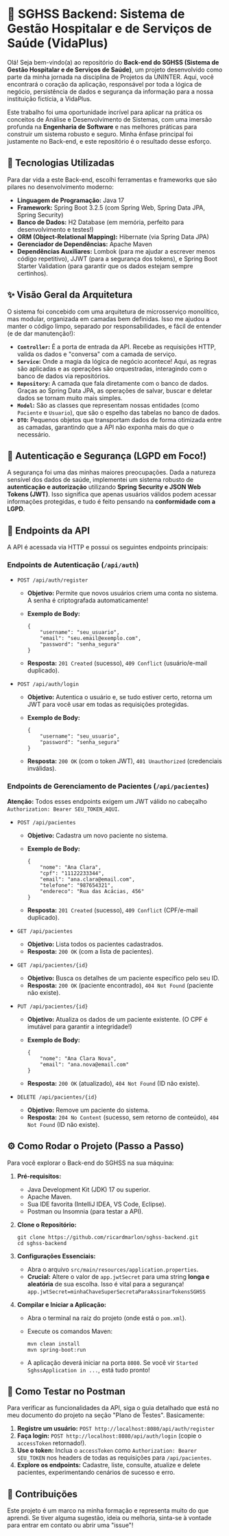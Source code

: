 # 🏥 SGHSS Backend: Sistema de Gestão Hospitalar e de Serviços de Saúde (VidaPlus)

Olá! Seja bem-vindo(a) ao repositório do **Back-end do SGHSS (Sistema de Gestão Hospitalar e de Serviços de Saúde)**, um projeto desenvolvido como parte da minha jornada na disciplina de Projetos da UNINTER. Aqui, você encontrará o coração da aplicação, responsável por toda a lógica de negócio, persistência de dados e segurança da informação para a nossa instituição fictícia, a VidaPlus.

Este trabalho foi uma oportunidade incrível para aplicar na prática os conceitos de Análise e Desenvolvimento de Sistemas, com uma imersão profunda na **Engenharia de Software** e nas melhores práticas para construir um sistema robusto e seguro. Minha ênfase principal foi justamente no Back-end, e este repositório é o resultado desse esforço.

## 🚀 Tecnologias Utilizadas

Para dar vida a este Back-end, escolhi ferramentas e frameworks que são pilares no desenvolvimento moderno:

- **Linguagem de Programação:** Java 17
- **Framework:** Spring Boot 3.2.5 (com Spring Web, Spring Data JPA, Spring Security)
- **Banco de Dados:** H2 Database (em memória, perfeito para desenvolvimento e testes!)
- **ORM (Object-Relational Mapping):** Hibernate (via Spring Data JPA)
- **Gerenciador de Dependências:** Apache Maven
- **Dependências Auxiliares:** Lombok (para me ajudar a escrever menos código repetitivo), JJWT (para a segurança dos tokens), e Spring Boot Starter Validation (para garantir que os dados estejam sempre certinhos).

## ✨ Visão Geral da Arquitetura

O sistema foi concebido com uma arquitetura de microsserviço monolítico, mas modular, organizada em camadas bem definidas. Isso me ajudou a manter o código limpo, separado por responsabilidades, e fácil de entender (e de dar manutenção!):

- **`Controller`:** É a porta de entrada da API. Recebe as requisições HTTP, valida os dados e "conversa" com a camada de serviço.
- **`Service`:** Onde a magia da lógica de negócio acontece! Aqui, as regras são aplicadas e as operações são orquestradas, interagindo com o banco de dados via repositórios.
- **`Repository`:** A camada que fala diretamente com o banco de dados. Graças ao Spring Data JPA, as operações de salvar, buscar e deletar dados se tornam muito mais simples.
- **`Model`:** São as classes que representam nossas entidades (como `Paciente` e `Usuario`), que são o espelho das tabelas no banco de dados.
- **`DTO`:** Pequenos objetos que transportam dados de forma otimizada entre as camadas, garantindo que a API não exponha mais do que o necessário.

## 🔑 Autenticação e Segurança (LGPD em Foco!)

A segurança foi uma das minhas maiores preocupações. Dada a natureza sensível dos dados de saúde, implementei um sistema robusto de **autenticação e autorização** utilizando **Spring Security e JSON Web Tokens (JWT)**. Isso significa que apenas usuários válidos podem acessar informações protegidas, e tudo é feito pensando na **conformidade com a LGPD**.

## 🚦 Endpoints da API

A API é acessada via HTTP e possui os seguintes endpoints principais:

### **Endpoints de Autenticação (`/api/auth`)**

- `POST /api/auth/register`

  - **Objetivo:** Permite que novos usuários criem uma conta no sistema. A senha é criptografada automaticamente!

  - **Exemplo de Body:**

    ```
    {
        "username": "seu_usuario",
        "email": "seu.email@exemplo.com",
        "password": "senha_segura"
    }
    ```

  - **Resposta:** `201 Created` (sucesso), `409 Conflict` (usuário/e-mail duplicado).

- `POST /api/auth/login`

  - **Objetivo:** Autentica o usuário e, se tudo estiver certo, retorna um JWT para você usar em todas as requisições protegidas.

  - **Exemplo de Body:**

    ```
    {
        "username": "seu_usuario",
        "password": "senha_segura"
    }
    ```

  - **Resposta:** `200 OK` (com o token JWT), `401 Unauthorized` (credenciais inválidas).

### **Endpoints de Gerenciamento de Pacientes (`/api/pacientes`)**

**Atenção:** Todos esses endpoints exigem um JWT válido no cabeçalho `Authorization: Bearer SEU_TOKEN_AQUI`.

- `POST /api/pacientes`

  - **Objetivo:** Cadastra um novo paciente no sistema.

  - **Exemplo de Body:**

    ```
    {
        "nome": "Ana Clara",
        "cpf": "11122233344",
        "email": "ana.clara@email.com",
        "telefone": "987654321",
        "endereco": "Rua das Acácias, 456"
    }
    ```

  - **Resposta:** `201 Created` (sucesso), `409 Conflict` (CPF/e-mail duplicado).

- `GET /api/pacientes`

  - **Objetivo:** Lista todos os pacientes cadastrados.
  - **Resposta:** `200 OK` (com a lista de pacientes).

- `GET /api/pacientes/{id}`

  - **Objetivo:** Busca os detalhes de um paciente específico pelo seu ID.
  - **Resposta:** `200 OK` (paciente encontrado), `404 Not Found` (paciente não existe).

- `PUT /api/pacientes/{id}`

  - **Objetivo:** Atualiza os dados de um paciente existente. (O CPF é imutável para garantir a integridade!)

  - **Exemplo de Body:**

    ```
    {
        "nome": "Ana Clara Nova",
        "email": "ana.nova@email.com"
    }
    ```

  - **Resposta:** `200 OK` (atualizado), `404 Not Found` (ID não existe).

- `DELETE /api/pacientes/{id}`

  - **Objetivo:** Remove um paciente do sistema.
  - **Resposta:** `204 No Content` (sucesso, sem retorno de conteúdo), `404 Not Found` (ID não existe).

## ⚙️ Como Rodar o Projeto (Passo a Passo)

Para você explorar o Back-end do SGHSS na sua máquina:

1. **Pré-requisitos:**

   - Java Development Kit (JDK) 17 ou superior.
   - Apache Maven.
   - Sua IDE favorita (IntelliJ IDEA, VS Code, Eclipse).
   - Postman ou Insomnia (para testar a API).

2. **Clone o Repositório:**

   ```
   git clone https://github.com/ricardmarlon/sghss-backend.git
   cd sghss-backend
   ```

3. **Configurações Essenciais:**

   - Abra o arquivo `src/main/resources/application.properties`.
   - **Crucial:** Altere o valor de `app.jwtSecret` para uma string **longa e aleatória** de sua escolha. Isso é vital para a segurança! `app.jwtSecret=minhaChaveSuperSecretaParaAssinarTokensSGHSS`

4. **Compilar e Iniciar a Aplicação:**

   - Abra o terminal na raiz do projeto (onde está o `pom.xml`).

   - Execute os comandos Maven:

     ```
     mvn clean install
     mvn spring-boot:run
     ```

   - A aplicação deverá iniciar na porta `8080`. Se você vir `Started SghssApplication in ...`, está tudo pronto!

## 🧪 Como Testar no Postman

Para verificar as funcionalidades da API, siga o guia detalhado que está no meu documento do projeto na seção "Plano de Testes". Basicamente:

1. **Registre um usuário:** `POST http://localhost:8080/api/auth/register`
2. **Faça login:** `POST http://localhost:8080/api/auth/login` (copie o `accessToken` retornado!).
3. **Use o token:** Inclua o `accessToken` como `Authorization: Bearer SEU_TOKEN` nos headers de todas as requisições para `/api/pacientes`.
4. **Explore os endpoints:** Cadastre, liste, consulte, atualize e delete pacientes, experimentando cenários de sucesso e erro.

## 🤝 Contribuições

Este projeto é um marco na minha formação e representa muito do que aprendi. Se tiver alguma sugestão, ideia ou melhoria, sinta-se à vontade para entrar em contato ou abrir uma "issue"!
